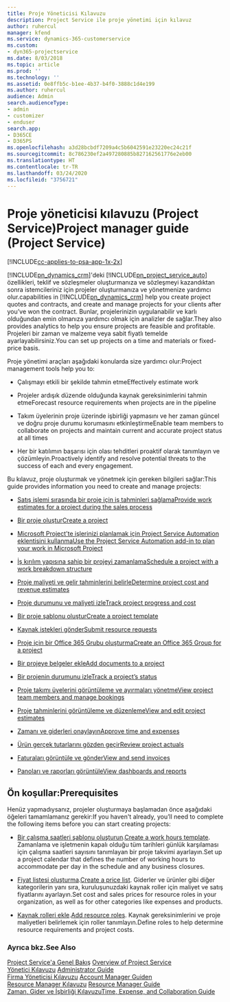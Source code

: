 ```yaml
---
title: Proje Yöneticisi Kılavuzu
description: Project Service ile proje yönetimi için kılavuz
author: ruhercul
manager: kfend
ms.service: dynamics-365-customerservice
ms.custom:
- dyn365-projectservice
ms.date: 8/03/2018
ms.topic: article
ms.prod: ''
ms.technology: ''
ms.assetid: 0e8ffb5c-b1ee-4b37-b4f0-3888c1d4e199
ms.author: ruhercul
audience: Admin
search.audienceType:
- admin
- customizer
- enduser
search.app:
- D365CE
- D365PS
ms.openlocfilehash: a3d28bcbdf7209a4c5b6042591e23220ec24c21f
ms.sourcegitcommit: 8c786230ef2a497280885b827162561776e2eb00
ms.translationtype: HT
ms.contentlocale: tr-TR
ms.lasthandoff: 03/24/2020
ms.locfileid: "3756721"
---
```

# <a name="project-manager-guide-project-service"></a><span data-ttu-id="6bbb7-103">Proje yöneticisi kılavuzu (Project Service)</span><span class="sxs-lookup"><span data-stu-id="6bbb7-103">Project manager guide (Project Service)</span></span>

[!INCLUDE[cc-applies-to-psa-app-1x-2x](../includes/cc-applies-to-psa-app-1x-2x.md)]

[!INCLUDE[pn_dynamics_crm](../includes/pn-dynamics-crm.md)]<span data-ttu-id="6bbb7-104">'deki [!INCLUDE[pn_project_service_auto](../includes/pn-project-service-auto.md)] özellikleri, teklif ve sözleşmeler oluşturmanıza ve sözleşmeyi kazandıktan sonra istemcileriniz için projeler oluşturmanıza ve yönetmenize yardımcı olur.</span><span class="sxs-lookup"><span data-stu-id="6bbb7-104">capabilities in [!INCLUDE[pn_dynamics_crm](../includes/pn-dynamics-crm.md)] help you create project quotes and contracts, and create and manage projects for your clients after you’ve won the contract.</span></span> <span data-ttu-id="6bbb7-105">Bunlar, projelerinizin uygulanabilir ve karlı olduğundan emin olmanıza yardımcı olmak için analizler de sağlar.</span><span class="sxs-lookup"><span data-stu-id="6bbb7-105">They also provides analytics to help you ensure projects are feasible and profitable.</span></span> <span data-ttu-id="6bbb7-106">Projeleri bir zaman ve malzeme veya sabit fiyatlı temelde ayarlayabilirsiniz.</span><span class="sxs-lookup"><span data-stu-id="6bbb7-106">You can set up projects on a time and materials or fixed-price basis.</span></span>  
  
 <span data-ttu-id="6bbb7-107">Proje yönetimi araçları aşağıdaki konularda size yardımcı olur:</span><span class="sxs-lookup"><span data-stu-id="6bbb7-107">Project management tools help you to:</span></span>  
  
-   <span data-ttu-id="6bbb7-108">Çalışmayı etkili bir şekilde tahmin etme</span><span class="sxs-lookup"><span data-stu-id="6bbb7-108">Effectively estimate work</span></span>  
  
-   <span data-ttu-id="6bbb7-109">Projeler ardışık düzende olduğunda kaynak gereksinimlerini tahmin etme</span><span class="sxs-lookup"><span data-stu-id="6bbb7-109">Forecast resource requirements when projects are in the pipeline</span></span>  
  
-   <span data-ttu-id="6bbb7-110">Takım üyelerinin proje üzerinde işbirliği yapmasını ve her zaman güncel ve doğru proje durumu korumasını etkinleştirme</span><span class="sxs-lookup"><span data-stu-id="6bbb7-110">Enable team members to collaborate on projects and maintain current and accurate project status at all times</span></span>  
  
-   <span data-ttu-id="6bbb7-111">Her bir katılımın başarısı için olası tehditleri proaktif olarak tanımlayın ve çözümleyin.</span><span class="sxs-lookup"><span data-stu-id="6bbb7-111">Proactively identify and resolve potential threats to the success of each and every engagement.</span></span>  
  
<span data-ttu-id="6bbb7-112">Bu kılavuz, proje oluşturmak ve yönetmek için gereken bilgileri sağlar:</span><span class="sxs-lookup"><span data-stu-id="6bbb7-112">This guide provides information you need to create and manage projects:</span></span>  
  
-   [<span data-ttu-id="6bbb7-113">Satış işlemi sırasında bir proje için iş tahminleri sağlama</span><span class="sxs-lookup"><span data-stu-id="6bbb7-113">Provide work estimates for a project during the sales process</span></span>](../project-service/provide-estimates-project-during-sales-process.md)  
  
-   [<span data-ttu-id="6bbb7-114">Bir proje oluştur</span><span class="sxs-lookup"><span data-stu-id="6bbb7-114">Create a project</span></span>](../project-service/create-project.md)  
  
-   [<span data-ttu-id="6bbb7-115">Microsoft Project'te işlerinizi planlamak için Project Service Automation eklentisini kullanma</span><span class="sxs-lookup"><span data-stu-id="6bbb7-115">Use the Project Service Automation add-in to plan your work in Microsoft Project</span></span>](../project-service/add-plan-work-microsoft-project.md)  
  
-   [<span data-ttu-id="6bbb7-116">İş kırılım yapısına sahip bir projeyi zamanlama</span><span class="sxs-lookup"><span data-stu-id="6bbb7-116">Schedule a project with a work breakdown structure</span></span>](../project-service/schedule-project-work-breakdown-structure.md)  
  
-   [<span data-ttu-id="6bbb7-117">Proje maliyeti ve gelir tahminlerini belirle</span><span class="sxs-lookup"><span data-stu-id="6bbb7-117">Determine project cost and revenue estimates</span></span>](../project-service/determine-project-cost-revenue-estimates.md)  
  
-   [<span data-ttu-id="6bbb7-118">Proje durumunu ve maliyeti izle</span><span class="sxs-lookup"><span data-stu-id="6bbb7-118">Track project progress and cost</span></span>](../project-service/track-project-progress-cost.md)  
  
-   [<span data-ttu-id="6bbb7-119">Bir proje şablonu oluştur</span><span class="sxs-lookup"><span data-stu-id="6bbb7-119">Create a project template</span></span>](../project-service/create-project-template.md)  
  
-   [<span data-ttu-id="6bbb7-120">Kaynak istekleri gönder</span><span class="sxs-lookup"><span data-stu-id="6bbb7-120">Submit resource requests</span></span>](../project-service/submit-resource-requests.md)  
  
-   [<span data-ttu-id="6bbb7-121">Proje için bir Office 365 Grubu oluşturma</span><span class="sxs-lookup"><span data-stu-id="6bbb7-121">Create an Office 365 Group for a project</span></span>](../project-service/create-office-365-group-project.md)  
  
-   [<span data-ttu-id="6bbb7-122">Bir projeye belgeler ekle</span><span class="sxs-lookup"><span data-stu-id="6bbb7-122">Add documents to a project</span></span>](../project-service/add-documents-project.md)  
  
-   [<span data-ttu-id="6bbb7-123">Bir projenin durumunu izle</span><span class="sxs-lookup"><span data-stu-id="6bbb7-123">Track a project’s status</span></span>](../project-service/track-project-status.md)  
  
-   [<span data-ttu-id="6bbb7-124">Proje takımı üyelerini görüntüleme ve ayırmaları yönetme</span><span class="sxs-lookup"><span data-stu-id="6bbb7-124">View project team members and manage bookings</span></span>](../project-service/view-project-team-members-manage-bookings.md)  
  
-   [<span data-ttu-id="6bbb7-125">Proje tahminlerini görüntüleme ve düzenleme</span><span class="sxs-lookup"><span data-stu-id="6bbb7-125">View and edit project estimates</span></span>](../project-service/view-edit-project-estimates.md)  
  
-   [<span data-ttu-id="6bbb7-126">Zamanı ve giderleri onaylayın</span><span class="sxs-lookup"><span data-stu-id="6bbb7-126">Approve time and expenses</span></span>](../project-service/approve-time-expenses.md)  
  
-   [<span data-ttu-id="6bbb7-127">Ürün gerçek tutarlarını gözden geçir</span><span class="sxs-lookup"><span data-stu-id="6bbb7-127">Review project actuals</span></span>](../project-service/review-project-actuals.md)  
  
-   [<span data-ttu-id="6bbb7-128">Faturaları görüntüle ve gönder</span><span class="sxs-lookup"><span data-stu-id="6bbb7-128">View and send invoices</span></span>](../project-service/view-send-invoices.md)  
  
-   [<span data-ttu-id="6bbb7-129">Panoları ve raporları görüntüle</span><span class="sxs-lookup"><span data-stu-id="6bbb7-129">View dashboards and reports</span></span>](../project-service/view-dashboards-reports.md)  
  
## <a name="prerequisites"></a><span data-ttu-id="6bbb7-130">Ön koşullar:</span><span class="sxs-lookup"><span data-stu-id="6bbb7-130">Prerequisites</span></span>  
 <span data-ttu-id="6bbb7-131">Henüz yapmadıysanız, projeler oluşturmaya başlamadan önce aşağıdaki öğeleri tamamlamanız gerekir:</span><span class="sxs-lookup"><span data-stu-id="6bbb7-131">If you haven't already, you’ll need to complete the following items before you can start creating projects:</span></span>  
  
-   <span data-ttu-id="6bbb7-132">[Bir çalışma saatleri şablonu oluşturun](../project-service/create-work-hours-template.md).</span><span class="sxs-lookup"><span data-stu-id="6bbb7-132">[Create a work hours template](../project-service/create-work-hours-template.md).</span></span> <span data-ttu-id="6bbb7-133">Zamanlama ve işletmenin kapalı olduğu tüm tarihleri günlük karşılaması için çalışma saatleri sayısını tanımlayan bir proje takvimi ayarlayın.</span><span class="sxs-lookup"><span data-stu-id="6bbb7-133">Set up a project calendar that defines the number of working hours to accommodate per day in the schedule and any business closures.</span></span>  
  
-   <span data-ttu-id="6bbb7-134">[Fiyat listesi oluşturma](../project-service/create-price-list.md).</span><span class="sxs-lookup"><span data-stu-id="6bbb7-134">[Create a price list](../project-service/create-price-list.md).</span></span> <span data-ttu-id="6bbb7-135">Giderler ve ürünler gibi diğer kategorilerin yanı sıra, kuruluşunuzdaki kaynak roller için maliyet ve satış fiyatlarını ayarlayın.</span><span class="sxs-lookup"><span data-stu-id="6bbb7-135">Set cost and sales prices for resource roles in your organization, as well as for other categories like expenses and products.</span></span>  
  
-   <span data-ttu-id="6bbb7-136">[Kaynak rolleri ekle](../project-service/add-resource-roles.md).</span><span class="sxs-lookup"><span data-stu-id="6bbb7-136">[Add resource roles](../project-service/add-resource-roles.md).</span></span> <span data-ttu-id="6bbb7-137">Kaynak gereksinimlerini ve proje maliyetleri belirlemek için roller tanımlayın.</span><span class="sxs-lookup"><span data-stu-id="6bbb7-137">Define roles to help determine resource requirements and project costs.</span></span>  
  
### <a name="see-also"></a><span data-ttu-id="6bbb7-138">Ayrıca bkz.</span><span class="sxs-lookup"><span data-stu-id="6bbb7-138">See Also</span></span>  
 <span data-ttu-id="6bbb7-139">[Project Service'a Genel Bakış](../project-service/overview.md) </span><span class="sxs-lookup"><span data-stu-id="6bbb7-139">[Overview of Project Service](../project-service/overview.md) </span></span>  
 <span data-ttu-id="6bbb7-140">[Yönetici Kılavuzu](../project-service/admin-guide.md) </span><span class="sxs-lookup"><span data-stu-id="6bbb7-140">[Administrator Guide](../project-service/admin-guide.md) </span></span>  
 <span data-ttu-id="6bbb7-141">[Firma Yöneticisi Kılavuzu](../project-service/account-manager-guide.md) </span><span class="sxs-lookup"><span data-stu-id="6bbb7-141">[Account Manager Guiden](../project-service/account-manager-guide.md) </span></span>  
 <span data-ttu-id="6bbb7-142">[Resource Manager Kılavuzu](../project-service/resource-manager-guide.md) </span><span class="sxs-lookup"><span data-stu-id="6bbb7-142">[Resource Manager Guide](../project-service/resource-manager-guide.md) </span></span>  
 [<span data-ttu-id="6bbb7-143">Zaman, Gider ve İşbirliği Kılavuzu</span><span class="sxs-lookup"><span data-stu-id="6bbb7-143">Time, Expense, and Collaboration Guide</span></span>](../project-service/time-expense-collaboration-guide.md)

